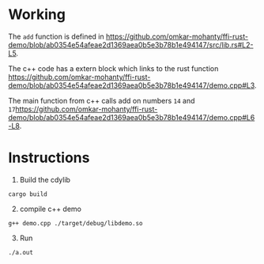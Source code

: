# Working
The `add` function is defined in https://github.com/omkar-mohanty/ffi-rust-demo/blob/ab0354e54afeae2d1369aea0b5e3b78b1e494147/src/lib.rs#L2-L5.

The c++ code has a extern block which links to the rust function https://github.com/omkar-mohanty/ffi-rust-demo/blob/ab0354e54afeae2d1369aea0b5e3b78b1e494147/demo.cpp#L3.

The main function from c++ calls add on numbers `14` and `17`https://github.com/omkar-mohanty/ffi-rust-demo/blob/ab0354e54afeae2d1369aea0b5e3b78b1e494147/demo.cpp#L6-L8.

# Instructions
1. Build the cdylib
```
cargo build
```
2. compile c++ demo
``` 
g++ demo.cpp ./target/debug/libdemo.so
```
3. Run 
```
./a.out
```

